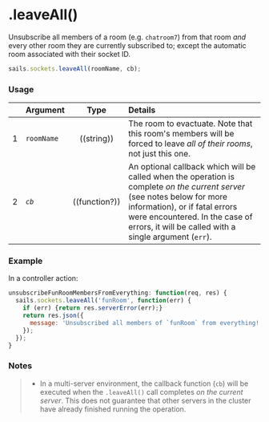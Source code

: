 # .leaveAll()

Unsubscribe all members of a room (e.g. `chatroom7`) from that room _and_ every other room they are currently subscribed to; except the automatic room associated with their socket ID.

```javascript
sails.sockets.leaveAll(roomName, cb);
```


### Usage

|   | Argument   | Type        | Details |
|---|------------|:-----------:|:--------|
| 1 | `roomName`   | ((string)) | The room to evactuate.  Note that this room's members will be forced to leave _all of their rooms_, not just this one.
| 2 | _`cb`_       | ((function?))| An optional callback which will be called when the operation is complete _on the current server_ (see notes below for more information), or if fatal errors were encountered.  In the case of errors, it will be called with a single argument (`err`).

### Example

In a controller action:

```javascript
unsubscribeFunRoomMembersFromEverything: function(req, res) {
  sails.sockets.leaveAll('funRoom', function(err) {
    if (err) {return res.serverError(err);}
    return res.json({
      message: 'Unsubscribed all members of `funRoom` from everything!'
    });
  });
}
```


### Notes
> + In a multi-server environment, the callback function (`cb`) will be executed when the `.leaveAll()` call completes _on the current server_.  This does not guarantee that other servers in the cluster have already finished running the operation.

<docmeta name="displayName" value="leaveAll()">
